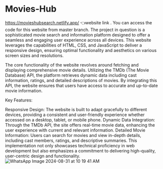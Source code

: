 # Movies-Hub
https://movieshubsearch.netlify.app/
👈website link .
You can access the code for this website from master branch.
The project in question is a sophisticated movie search and information platform designed to offer a seamless and engaging user experience across all devices. This website leverages the capabilities of HTML, CSS, and JavaScript to deliver a responsive design, ensuring optimal functionality and aesthetics on various screen sizes and resolutions.

The core functionality of the website revolves around fetching and displaying comprehensive movie details. Utilizing the TMDb (The Movie Database) API, the platform retrieves dynamic data including cast information, ratings, and detailed descriptions of movies. By integrating this API, the website ensures that users have access to accurate and up-to-date movie information.

Key Features:

Responsive Design: The website is built to adapt gracefully to different devices, providing a consistent and user-friendly experience whether accessed on a desktop, tablet, or mobile phone.
Dynamic Data Integration: Through the TMDb API, the site offers real-time movie data, enhancing the user experience with current and relevant information.
Detailed Movie Information: Users can search for movies and view in-depth details, including cast members, ratings, and descriptive summaries.
This implementation not only showcases technical proficiency in web development but also emphasizes a commitment to delivering high-quality, user-centric design and functionality.
![WhatsApp Image 2024-08-31 at 10 19 41 AM](https://github.com/user-attachments/assets/f78158a7-648f-4aeb-aa11-88b58bdcd753)

